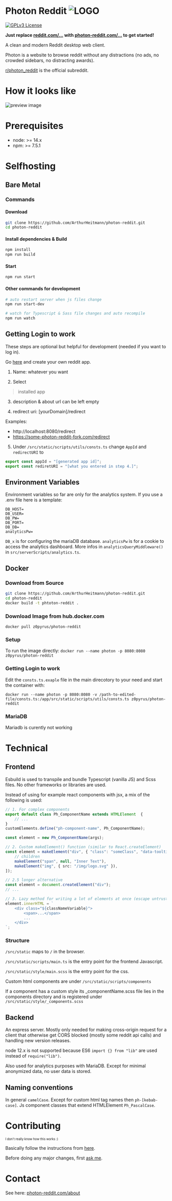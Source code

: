 # Photon Reddit ![LOGO](src/static/img/appIcons/favicon-32x32.png)

[![GPLv3 License](https://img.shields.io/badge/License-GPL_v3-5181ed.svg?style=for-the-badge)](https://opensource.org/licenses/)

**Just replace [reddit.com/...](reddit.com) with [photon-reddit.com/...](https://photon-reddit.com) to get started!**

A clean and modern Reddit desktop web client.

Photon is a website to browse reddit without any distractions (no ads, no crowded sidebars, no distracting awards).

[r/photon_reddit](https://photon-reddit.com/r/photon_reddit) is the official subreddit.

# How it looks like

![preview image](readmeImg/photon_collection.jpg)

# Prerequisites

- node: >= 14.x
- npm: >= 7.5.1

# Selfhosting

## Bare Metal

### Commands

#### Download

```bash
git clone https://github.com/ArthurHeitmann/photon-reddit.git
cd photon-reddit
```

#### Install dependencies & Build

```bash
npm install
npm run build
```

#### Start

```bash
npm run start
```

#### Other commands for development

```bash
# auto restart server when js files change
npm run start-dev
```

```bash
# watch for Typescript & Sass file changes and auto recompile
npm run watch
```


## Getting Login to work

These steps are optional but helpful for development (needed if you want to log in).

Go [here](https://www.reddit.com/prefs/apps) and create your own reddit app.

1. Name: whatever you want

2. Select
> installed app

3. description & about url can be left empty

4. redirect uri: [yourDomain]/redirect

Examples:
- http://localhost:8080/redirect
- https://some-photon-reddit-fork.com/redirect

5. Under `/src/static/scripts/utils/consts.ts` change `AppId` and `redirectURI` to
```Javascript
export const appId = "[generated app id]";
export const rediretURI = "[what you entered in step 4.]";
```

## Environment Variables

Environment variables so far are only for the analytics system. If you use a .env file here is a template:

```
DB_HOST=
DB_USER=
DB_PW=
DB_PORT=
DB_DB=
analyticsPw=
```

`DB_x` is for configuring the mariaDB database. `analyticsPw` is for a cookie to access the analytics dashboard. 
More infos in `analyticsQueryMiddleware()` in `src/serverScripts/analytics.ts`.

## Docker

### Download from Source

```bash
git clone https://github.com/ArthurHeitmann/photon-reddit.git
cd photon-reddit
docker build -t phtoton-reddit .
```

### Download Image from hub.docker.com

`docker pull z0pyrus/photon-reddit`

### Setup

To run the image directly: `docker run --name photon -p 8080:8080 z0pyrus/photon-reddit`

### Getting Login to work

Edit the `consts.ts.exaple` file in the main direcotory to your need and start the container with: 

`docker run --name photon -p 8080:8080 -v /path-to-edited-file/consts.ts:/app/src/static/scripts/utils/consts.ts z0pyrus/photon-reddit`

### MariaDB

Mariadb is curently not working

# Technical

## Frontend

Esbuild is used to transpile and bundle Typescript (vanilla JS) and Scss files. No other frameworks or libraries are used.

Instead of using for example react components with jsx, a mix of the following is used:

```Typescript
// 1. For complex components
export default class Ph_ComponentName extends HTMLElement  {
	// ...
}
customElements.define("ph-component-name", Ph_ComponentName);

const element = new Ph_ComponentName(args);
```

```Typescript
// 2. Custom makeElement() function (similar to React.createElement)
const element = makeElement("div", { "class": "someClass", "data-tooltip": "tooltip" }, [
	// children
	makeElement("span", null, "Inner Text"),
	makeElement("img", { src: "/img/logo.svg" }),
]);
```

```Typescript
// 2.5 longer alternative
const element = document.createElement("div");
// ...
```

```Typescript
// 3. Lazy method for writing a lot of elements at once (escape untrusted string inputs with escHTML() or escADQ())
element.innerHTML = `
	<div class="${classNameVariable}">
		<span>...</span>
		...
	</div>
`;
```

### Structure

`/src/static` maps to `/` in the browser.

`/src/static/scripts/main.ts` is the entry point for the frontend Javascript.

`/src/static/style/main.scss` is the entry point for the css.

Custom html components are under `/src/static/scripts/components`

If a component has a custom style its _componentName.scss file lies in the components directory and is registered under `/src/static/style/_components.scss`

## Backend

An express server. Mostly only needed for making cross-origin request for a client that otherwise get CORS blocked (mostly some reddit api calls) and handling new version releases.

node 12.x is not supported because ES6 `import {} from "lib"` are used instead of `require("lib")`.

Also used for analytics purposes with MariaDB. Except for minimal anonymized data, no user data is stored.

## Naming conventions

In general `camelCase`. Except for custom html tag names then `ph-[kebab-case]`. Js component classes that extend HTMLElement `Ph_PascalCase`.

# Contributing

<sup><sup>I don't really know how this works :)</sup></sup>

Basically follow the instructions from [here](https://github.com/firstcontributions/first-contributions).

Before doing any major changes, first [ask me](#contact).

# Contact

See here: [photon-reddit.com/about](https://photon-reddit.com/about#contact)
